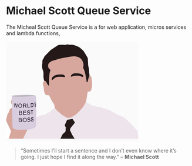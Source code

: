 # Michael Scott Queue Service

The Micheal Scott Queue Service is a for web application, micros services and lambda functions, 



![Michael Scott](./docs/img/ms-logo.jpg)

> “Sometimes I’ll start a sentence and I don’t even know where it’s going. I just hope I find it along the way.” – **Michael Scott**
